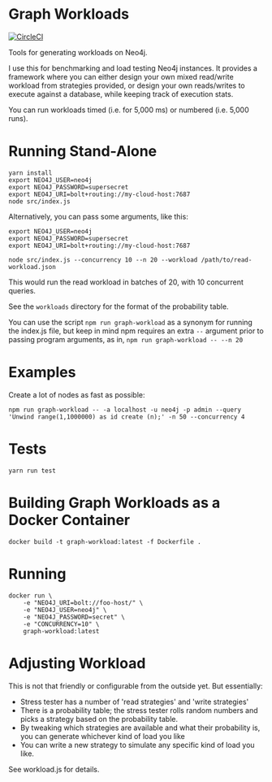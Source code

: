 # Graph Workloads

[![CircleCI](https://circleci.com/gh/moxious/graph-workload.svg?style=svg)](https://circleci.com/gh/moxious/graph-workload)

Tools for generating workloads on Neo4j.

I use this for benchmarking and load testing Neo4j instances.  It provides a framework where you 
can either design your own mixed read/write workload from strategies provided, or design your own
reads/writes to execute against a database, while keeping track of execution stats.

You can run workloads timed (i.e. for 5,000 ms) or numbered (i.e. 5,000 runs).  

# Running Stand-Alone

```
yarn install
export NEO4J_USER=neo4j
export NEO4J_PASSWORD=supersecret
export NEO4J_URI=bolt+routing://my-cloud-host:7687
node src/index.js
```

Alternatively, you can pass some arguments, like this:

```
export NEO4J_USER=neo4j
export NEO4J_PASSWORD=supersecret
export NEO4J_URI=bolt+routing://my-cloud-host:7687

node src/index.js --concurrency 10 --n 20 --workload /path/to/read-workload.json
```

This would run the read workload in batches of 20, with 10 concurrent queries.

See the `workloads` directory for the format of the probability table.

You can use the script `npm run graph-workload` as a synonym for running the index.js file, but keep in mind npm requires an extra `--` argument prior to passing
program arguments, as in, `npm run graph-workload -- --n 20`

# Examples

Create a lot of nodes as fast as possible:

```
npm run graph-workload -- -a localhost -u neo4j -p admin --query 'Unwind range(1,1000000) as id create (n);' -n 50 --concurrency 4
```

# Tests

```
yarn run test
```

# Building Graph Workloads as a Docker Container

```
docker build -t graph-workload:latest -f Dockerfile . 
```

# Running

```
docker run \
	-e "NEO4J_URI=bolt://foo-host/" \
	-e "NEO4J_USER=neo4j" \
	-e "NEO4J_PASSWORD=secret" \
	-e "CONCURRENCY=10" \
	graph-workload:latest 
```

# Adjusting Workload

This is not that friendly or configurable from the outside yet.  But essentially:

- Stress tester has a number of 'read strategies' and 'write strategies'
- There is a probability table; the stress tester rolls random numbers and picks a strategy
based on the probability table.
- By tweaking which strategies are available and what their probability is,  you can generate
whichever kind of load you like
- You can write a new strategy to simulate any specific kind of load you like.

See workload.js for details.